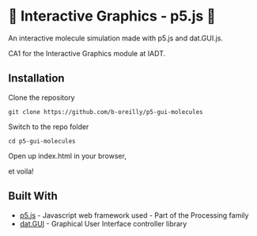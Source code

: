 # :red_circle: Interactive Graphics - p5.js :red_circle:
 An interactive molecule simulation made with p5.js and dat.GUI.js. 

CA1 for the Interactive Graphics module at IADT.

## Installation

Clone the repository

    git clone https://github.com/b-oreilly/p5-gui-molecules

Switch to the repo folder

    cd p5-gui-molecules
    
Open up index.html in your browser, 

et voila!
       
    
## Built With

* [p5.js](https://p5js.org/) - Javascript web framework used - Part of the Processing family
* [dat.GUI](https://github.com/dataarts/dat.gui) - Graphical User Interface controller library
